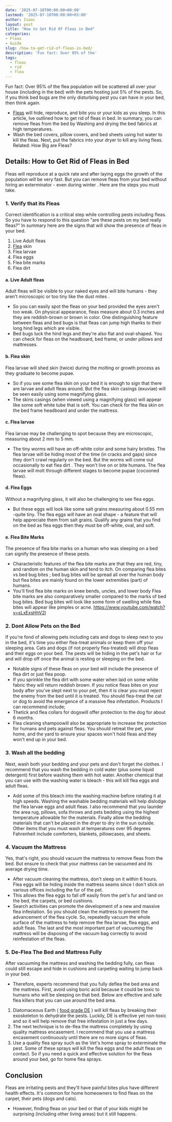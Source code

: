 ```yaml
---
date: '2025-07-10T00:00:00+00:00'
lastmod: '2025-07-10T00:00:00+03:00'
author: Isaac
layout: post
title: "How to Get Rid Of Fleas in Bed"
categories:
- Fleas
- Guide
slug: /how-to-get-rid-of-fleas-in-bed/
description: 'Fun fact: Over 95% of the'
tags: 
  - fleas
  - rid
  - flea
---
```

Fun fact: Over 95% of the
flea population
will be scattered all over your house (including in the bed) with the pets hosting just 5% of the pests.
So, if you think bed bugs are the only disturbing pest you can have in your bed, then think again.
- [Fleas](/posts/getting-rid-of-fleas-in-the-carpet/) will hide, reproduce, and bite you or your kids as you sleep.
In this article, Ive outlined how to get rid of fleas in bed.
In summary, you can remove fleas from the bed by Washing and drying the bed fabrics at high temperatures.
- Wash the bed covers, pillow covers, and bed sheets using hot water to kill the fleas. Next, put the fabrics into your dryer to kill any living fleas.
Related:
How Big are Fleas?
## Details: How to Get Rid of Fleas in Bed
Fleas will reproduce at a quick rate and after laying eggs the growth of the population will be very fast.
But you can remove fleas from your bed without hiring an exterminator -
even during winter
. Here are the steps you must take.
### 1. Verify that its Fleas
Correct identification is a critical step while controlling pests including fleas.
So you have to respond to this question "are these pests on my bed really fleas?"
In summary here are the signs that will show the presence of fleas in your bed.
1. Live Adult fleas
2. [Flea](/posts/how-to-get-rid-of-flea-eggs-on-cats/) skin
3. Flea larvae
4. Flea eggs
5. Flea bite marks
6. Flea dirt
#### a. Live Adult fleas
Adult fleas will be visible to your naked eyes and will bite humans - they aren't microscopic or too tiny like the
dust mites
.
- So you can easily spot the fleas on your bed provided the eyes aren't too weak.
On physical appearance, fleas measure about 0.3 inches and they are reddish-brown or brown in color.
One distinguishing feature between fleas and bed bugs is that fleas can jump high thanks to their long hind legs which are visible.
- Bed bugs luck the hind legs and they're also flat and oval-shaped.
You can check for fleas on the headboard, bed frame, or under pillows and mattresses.
#### b. Flea skin
Flea larvae will shed skin (twice) during the molting or growth process as they graduate to become pupae.
- So if you see some flea skin on your bed it is enough to sign that there are larvae and adult fleas around.
But the flea skin casings (exuviae) will be seen easily using some magnifying glass.
- The skins casings (when viewed using a magnifying glass) will appear like some soft white tube that is soft.
You can check for the flea skin on the bed frame headboard and under the mattress.
#### c. Flea larvae
Flea larvae may be challenging to spot because they are microscopic, measuring about 2 mm to 5 mm.
- The tiny worms will have an off-white color and some hairy bristles.
The flea larvae will be hiding most of the time (in cracks and gaps) since they don't crawl regularly on the bed.
But the worms will come out occasionally to
eat flea dirt
. They won't live on or bite humans.
The flea larvae will molt through different stages to become pupae (cocooned fleas).
#### d. Flea Eggs
Without a magnifying glass, it will also be challenging to see flea eggs.
- But these eggs will look like some salt grains measuring about 0.55 mm -quite tiny.
The flea eggs will have an oval shape - a feature that will help appreciate them from salt grains.
Qualify any grains that you find on the bed as flea eggs then they must be off-white, oval, and soft.
#### e. Flea Bite Marks
The presence of flea bite marks on a human who was sleeping on a bed can signify the presence of these pests.
- Characteristic features of the flea bite marks are that they are red, tiny, and random on the human skin and tend to itch.
On comparing
flea bites vs bed bug bites
; bed bug bites will be spread all over the human body but flea bites are mainly found on the lower extremities (part) of humans.
- You'll find flea bite marks on knee bends, uncles, and lower body
Flea bite marks are also comparatively smaller compared to the marks of bed bug bites.
Bed bug bites will look like some form of swelling while flea bites will appear like pimples or acne.
https://www.youtube.com/watch?v=sLxExsHhV2I
### 2. Dont Allow Pets on the Bed
If you're fond of allowing pets including cats and dogs to sleep next to you in the bed, it's time you either flea-treat animals or keep them off your sleeping area.
Cats and dogs (if not properly flea-treated) will drop fleas and their eggs on your bed.
The pests will be hiding in the pet's hair or fur and will drop off once the animal is resting or sleeping on the bed.
- Notable signs of these fleas on your bed will include the presence of flea dirt or just flea poop.
- If you sprinkle the flea dirt with some water when laid on some white fabric they will return reddish brown.
If you notice fleas bites on your body after you've slept next to your pet, then it is clear you must reject the enemy from the bed until it is treated.
You should flea-treat the cat or dog to avoid the emergence of a massive flea infestation.
Products I can recommend include;
- Thetick and flea collars for dogswill offer protection to the dog for about 6 months.
- Flea cleaning shampoowill also be appropriate to increase the protection for humans and pets against fleas.
You should retreat the pet, your home, and the yard to ensure your spaces won't hold fleas and they won't end up in your bed.
### 3. Wash all the bedding
Next, wash both your bedding and your pets and don't forget the clothes.
I recommend that you wash the bedding in cold water (plus some liquid detergent) first before washing them with hot water.
Another chemical that you can use with the washing water is bleach - this will kill flea eggs and adult fleas.
- Add some of this bleach into the washing machine before rotating it at high speeds.
Washing the washable bedding materials will help dislodge the flea larvae eggs and adult fleas.
I also recommend that you launder the area rug, pillows, sofa throws and pets bedding using the highest temperature allowable for the materials.
Finally allow the bedding materials that can't be placed in the dryer to dry in the sun outside.
Other items that you must wash at temperatures over 95 degrees Fahrenheit include comforters, blankets, pillowcases, and sheets.
### 4. Vacuum the Mattress
Yes, that's right, you should vacuum the mattress to remove fleas from the bed. But ensure to check that your mattress can be vacuumed and its average drying time.
- After vacuum cleaning the mattress, don't sleep on it within 6 hours.
Flea eggs will be hiding inside the mattress seams since I don't stick on various offices including the fur of the pet.
- This allows the flea eggs to fall off easily from the pet's fur and land on the bed, the carpets, or bed cushions.
- Search activities can promote the development of a new and massive flea infestation.
So you should clean the mattress to prevent the advancement of the flea cycle. So, repeatedly vacuum the whole surface of the mattress to help remove the flea larvae, flea eggs, and adult fleas.
The last and the most important part of vacuuming the mattress will be disposing of the vacuum bag correctly to avoid reinfestation of the fleas.
### 5. De-Flea The Bed and Mattress Fully
After vacuuming the mattress and washing the bedding fully, can fleas could still escape and hide in cushions and carpeting waiting to jump back in your bed.
- Therefore, experts recommend that you fully deflea the bed area and the mattress.
First, avoid using boric acid because it could be toxic to humans who will be sleeping on that bed.
Below are effective and safe flea killers that you can use around the bed area.
1. Diatomaceous Earth (
[food grade DE](https://pestpolicy.com/diatomaceous-earth-for-fleas/)
) will kill fleas by breaking their exoskeleton to dehydrate the pests.
Luckily, DE is effective yet non-toxic and so it will help remove that free infestation in just a few days.
2. The next technique is to de-flea the mattress completely by using quality mattress encasement.
I recommend that you use a
mattress encasement
continuously until there are no more signs of fleas.
3. Use a quality flea spray such as the Vet's home spray to exterminate the pest.
Some of these sprays will kill the flea eggs and the adult fleas on contact. So if you need a quick and effective solution for the fleas around your bed, go for home flea sprays.
## Conclusion
Fleas are irritating pests and they'll have painful bites plus have different health effects.
It's common for home homeowners to find fleas on the carpet, their pets (dogs and cats).
- However, finding fleas on your bed or that of your kids might be surprising (including other living areas) but it still happens.
